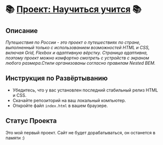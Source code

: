# 📚 [Проект: Научиться учится](https://elisiabells.github.io/how-to-learn/) 📚

## Описание
*Путешествия по России - это проект о путешествиях по стране, выполненный только с использованием возможностей HTML и CSS, включая Grid, Flexbox и адаптивную вёрстку. Страница адаптивна, поэтому проект можно комфортно смотреть с устройств с экраном любого размера.Стили организованы согласно правилам Nested BEM.*

## Инструкция по Развёртыванию
- Убедитесь, что у вас установлен последний стабильный релиз HTML и CSS.
- Скачайте репозиторий на ваш локальный компьютер.
- Откройте файл `index.html` в вашем браузере.

## Статус Проекта
Это мой первый проект. Сайт не будет дорабатываться, он останется в памяти :)
